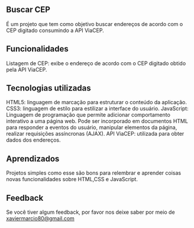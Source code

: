 ## Buscar CEP 
É um projeto que tem como objetivo buscar endereços de acordo com o CEP digitado consumindo a API ViaCEP.

## Funcionalidades
Listagem de CEP: exibe o endereço de acordo com o CEP digitado obtido pela API ViaCEP.

## Tecnologias utilizadas
HTML5: linguagem de marcação para estruturar o conteúdo da aplicação.
CSS3: linguagem de estilo para estilizar a interface do usuário.
JavaScript: Linguagem de programação que permite adicionar comportamento interativo a uma página web. Pode ser incorporado em documentos HTML para responder a eventos do usuário, manipular elementos da página, realizar requisições assíncronas (AJAX).
API ViaCEP: utilizada para obter dados dos endereços.

## Aprendizados
Projetos simples como esse são bons para relembrar e aprender coisas novas funcionalidades sobre HTML,CSS e JavaScript.

## Feedback
Se você tiver algum feedback, por favor nos deixe saber por meio de xaviermarcio80@gmail.com



